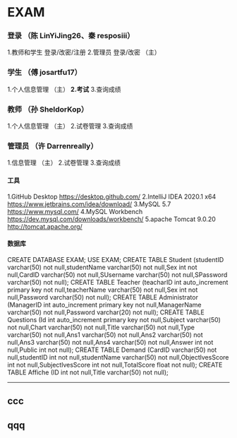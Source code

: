# EXAM

### 登录 （陈 LinYiJing26、秦 resposiii）
1.教师和学生 登录/改密/注册
2.管理员 登录/改密 （主）

### 学生 （傅 josartfu17）
1.个人信息管理 （主）
**2.考试**
3.查询成绩

### 教师 （孙 SheldorKop）
1.个人信息管理 （主）
2.试卷管理
3.查询成绩

### 管理员 （许 Darrenreally）
1.信息管理 （主）
2.试卷管理
3.查询成绩

#### 工具
1.GitHub Desktop https://desktop.github.com/
2.IntelliJ IDEA 2020.1 x64 https://www.jetbrains.com/idea/download/
3.MySQL 5.7 https://www.mysql.com/
4.MySQL Workbench https://dev.mysql.com/downloads/workbench/
5.apache Tomcat 9.0.20 http://tomcat.apache.org/

#### 数据库
CREATE DATABASE EXAM;
USE EXAM;
CREATE TABLE Student
(studentID varchar(50) not null,studentName varchar(50) not null,Sex int not null,CardID varchar(50) not null,SUsername varchar(50) not null,SPassword varchar(50) not null);
CREATE TABLE Teacher
(teacharID int auto_increment primary key not null,teacherName varchar(50) not null,Sex int not null,Password varchar(50) not null);
CREATE TABLE Administrator
(ManagerID int auto_increment primary key not null,ManagerName varchar(50) not null,Password varchar(20) not null);
CREATE TABLE Questions
(Id int auto_increment primary key not null,Subject varchar(50) not null,Chart varchar(50) not null,Title varchar(50) not null,Type varchar(50) not null,Ans1 varchar(50) not null,Ans2 varchar(50) not null,Ans3 varchar(50) not null,Ans4 varchar(50) not null,Answer int not null,Public int not null);
CREATE TABLE Demand
(CardID varchar(50) not null,studentID int not null,studentName varchar(50) not null,ObjectlvesScore int not null,SubjectlvesScore int not null,TotalScore float not null);
CREATE TABLE Affiche
(ID int not null,Title varchar(50) not null);

---
ccc
---
qqq
---
